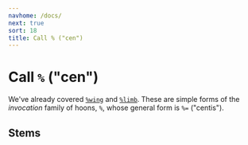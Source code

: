 ```yaml
---
navhome: /docs/
next: true
sort: 18
title: Call % ("cen")
---
```


# Call `%` ("cen")

We've already covered [`%wing`](../limb/wing) and [`%limb`](../limb/limb).  These are simple 
forms of the *invocation* family of hoons, `%`, whose general 
form is `%=` ("centis").

## Stems

<list dataPreview="true" className="runes"></list>
